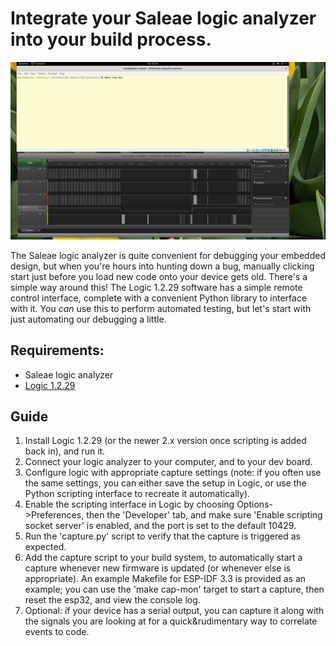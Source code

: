 # Integrate your Saleae logic analyzer into your build process.

![](demo.gif)

The Saleae logic analyzer is quite convenient for debugging your embedded design, but when you're hours into hunting down a bug, manually clicking start just before you load new code onto your device gets old. There's a simple way around this! The Logic 1.2.29 software has a simple remote control interface, complete with a convenient Python library to interface with it. You *can* use this to perform automated testing, but let's start with just automating our debugging a little.

## Requirements:
* Saleae logic analyzer
* [Logic 1.2.29](https://support.saleae.com/logic-software/legacy-software/older-software-releases)

## Guide

1. Install Logic 1.2.29 (or the newer 2.x version once scripting is added back in), and run it.
2. Connect your logic analyzer to your computer, and to your dev board.
3. Configure logic with appropriate capture settings (note: if you often use the same settings, you can either save the setup in Logic, or use the Python scripting interface to recreate it automatically).
4. Enable the scripting interface in Logic by choosing Options->Preferences, then the 'Developer' tab, and make sure 'Enable scripting socket server' is enabled, and the port is set to the default 10429.
5. Run the 'capture.py' script to verify that the capture is triggered as expected.
6. Add the capture script to your build system, to automatically start a capture whenever new firmware is updated (or whenever else is appropriate). An example Makefile for ESP-IDF 3.3 is provided as an example; you can use the 'make cap-mon' target to start a capture, then reset the esp32, and view the console log.
7. Optional: if your device has a serial output, you can capture it along with the signals you are looking at for a quick&rudimentary way to correlate events to code.
